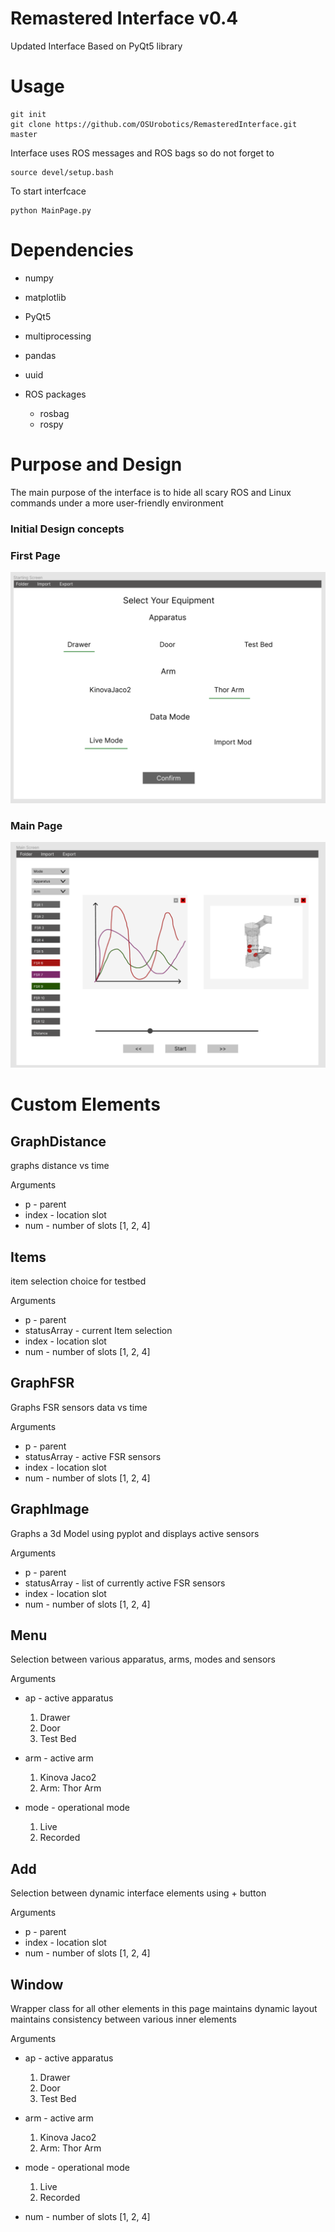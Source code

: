 # Remastered Interface v0.4 
Updated Interface Based on PyQt5 library

# Usage

```
git init 
git clone https://github.com/OSUrobotics/RemasteredInterface.git master
```

Interface uses ROS messages and ROS bags
so do not forget to 

```
source devel/setup.bash 
```

To start interfcace 

```
python MainPage.py
```

# Dependencies

- numpy
- matplotlib
- PyQt5
- multiprocessing 
- pandas 
- uuid 

- ROS packages 
  - rosbag 
  - rospy  


# Purpose and Design 

The main purpose of the interface is to hide all scary ROS and Linux commands under a more user-friendly environment

### Initial Design concepts 

### First Page
![alt text](https://github.com/OSUrobotics/RemasteredInterface/blob/development/design/FirstPage.png)


### Main Page 
![alt text](https://github.com/OSUrobotics/RemasteredInterface/blob/development/design/MainPage.png)


# Custom Elements 

## GraphDistance
graphs distance vs time 

Arguments
- p - parent 
- index - location slot 
- num - number of slots [1, 2, 4]


## Items
item selection choice for testbed 

Arguments
- p - parent 
- statusArray - current Item selection 
- index - location slot 
- num - number of slots [1, 2, 4]


## GraphFSR
Graphs FSR sensors data vs time 

Arguments
- p - parent 
- statusArray - active FSR sensors 
- index - location slot 
- num - number of slots [1, 2, 4]


## GraphImage
Graphs a 3d Model using pyplot and displays active sensors 

Arguments
- p - parent 
- statusArray - list of currently active FSR sensors 
- index - location slot 
- num - number of slots [1, 2, 4]


## Menu
Selection between various apparatus, arms, modes and sensors 

Arguments
- ap - active apparatus 
  1. Drawer 
  2. Door 
  3. Test Bed 

- arm - active arm 
  1. Kinova Jaco2
  2. Arm: Thor Arm
  
- mode - operational mode 
  1. Live 
  2. Recorded


## Add
Selection between dynamic interface elements using + button 

Arguments
- p - parent 
- index - location slot 
- num - number of slots [1, 2, 4]


## Window
Wrapper class for all other elements in this page 
maintains dynamic layout
maintains consistency between various inner elements 

Arguments
- ap - active apparatus 
  1. Drawer 
  2. Door 
  3. Test Bed 

- arm - active arm 
  1. Kinova Jaco2
  2. Arm: Thor Arm
  
- mode - operational mode 
  1. Live 
  2. Recorded
- num - number of slots [1, 2, 4]
